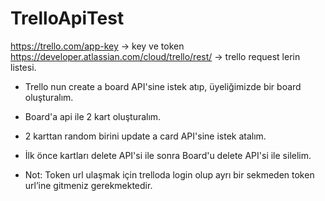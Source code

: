 # TrelloApiTest

https://trello.com/app-key -> key ve token
https://developer.atlassian.com/cloud/trello/rest/  -> trello request lerin listesi.

- Trello nun create a board API'sine istek atıp, üyeliğimizde bir board oluşturalım. 
- Board'a api ile 2 kart oluşturalım. 
- 2 karttan random birini update a card API'sine istek atalım. 
- İlk önce kartları delete API'si ile sonra Board'u delete API'si ile silelim.


- Not: Token url ulaşmak için trelloda login olup ayrı bir sekmeden token url’ine gitmeniz gerekmektedir.

